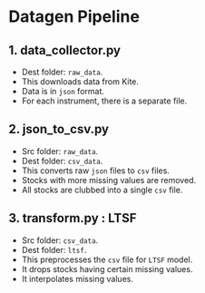 # Datagen Pipeline

## 1. data_collector.py

- Dest folder: `raw_data`.
- This downloads data from Kite.
- Data is in `json` format.
- For each instrument, there is a separate file.

## 2. json_to_csv.py

- Src folder: `raw_data`.
- Dest folder: `csv_data`.
- This converts raw `json` files to `csv` files.
- Stocks with more missing values are removed.
- All stocks are clubbed into a single `csv` file.

## 3. transform.py : LTSF

- Src folder: `csv_data`.
- Dest folder: `ltsf`.
- This preprocesses the `csv` file for `LTSF` model.
- It drops stocks having certain missing values.
- It interpolates missing values.